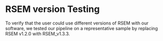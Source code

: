 # RSEM version Testing

To verify that the user could use different versions of RSEM with our software, we tested our pipeline on a representative sample by replacing RSEM v1.2.0 with RSEM_v1.3.3.
